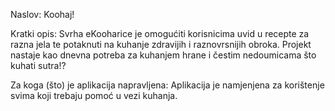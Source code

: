 Naslov: Koohaj!

Kratki opis: Svrha eKooharice je omogućiti korisnicima uvid u recepte za razna jela te potaknuti na kuhanje zdravijih i raznovrsnijih obroka. Projekt nastaje kao dnevna potreba za kuhanjem hrane i čestim nedoumicama što kuhati sutra!?

Za koga (što) je aplikacija napravljena: Aplikacija je namjenjena za korištenje svima koji trebaju pomoć u vezi kuhanja.
